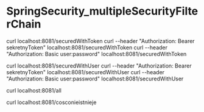 # SpringSecurity_multipleSecurityFilterChain

curl localhost:8081/securedWithToken
curl --header "Authorization: Bearer sekretnyToken" localhost:8081/securedWithToken
curl --header "Authorization: Basic user:password" localhost:8081/securedWithToken

curl localhost:8081/securedWithUser
curl --header "Authorization: Bearer sekretnyToken" localhost:8081/securedWithUser
curl --header "Authorization: Basic user:password" localhost:8081/securedWithUser

curl localhost:8081/all

curl localhost:8081/cosconieistnieje